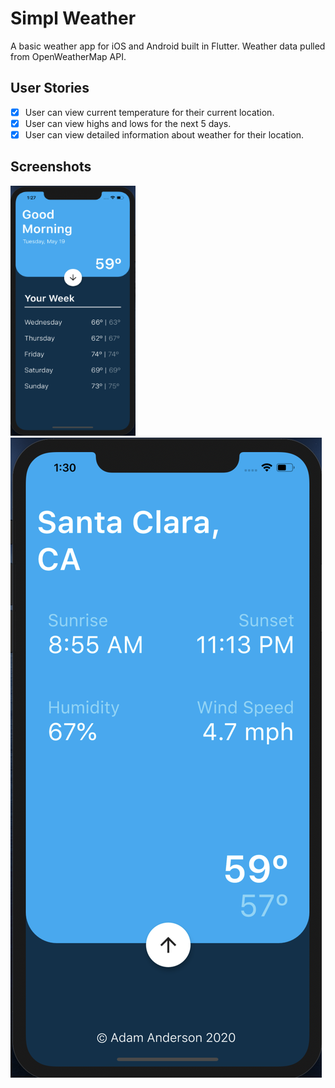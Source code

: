 # Simpl Weather

A basic weather app for iOS and Android built in Flutter.  Weather data pulled from OpenWeatherMap API.

## User Stories

- [X] User can view current temperature for their current location.
- [X] User can view highs and lows for the next 5 days. 
- [X] User can view detailed information about weather for their location.

## Screenshots

<img src='/images/mainview.png' title='Main Screen' width='200' height='400' alt='Main Screen' />
<img src='/images/detailsview.png' title='Details Screen' width='' alt='Details Screen' />
